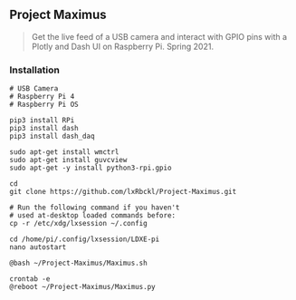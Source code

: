 ## Project Maximus
> Get the live feed of a USB camera and interact with GPIO pins with a Plotly and Dash UI on Raspberry Pi. Spring 2021.

### Installation
```
# USB Camera
# Raspberry Pi 4
# Raspberry Pi OS

pip3 install RPi
pip3 install dash
pip3 install dash_daq

sudo apt-get install wmctrl
sudo apt-get install guvcview
sudo apt-get -y install python3-rpi.gpio

cd
git clone https://github.com/lxRbckl/Project-Maximus.git

# Run the following command if you haven't
# used at-desktop loaded commands before:
cp -r /etc/xdg/lxsession ~/.config

cd /home/pi/.config/lxsession/LDXE-pi
nano autostart

@bash ~/Project-Maximus/Maximus.sh

crontab -e
@reboot ~/Project-Maximus/Maximus.py
```
